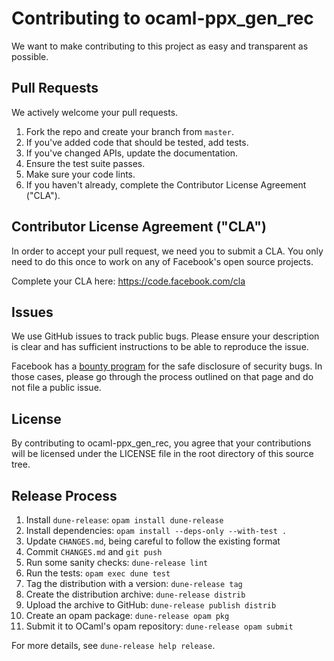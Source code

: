 # Contributing to ocaml-ppx_gen_rec

We want to make contributing to this project as easy and transparent as
possible.

## Pull Requests

We actively welcome your pull requests.

1. Fork the repo and create your branch from `master`.
2. If you've added code that should be tested, add tests.
3. If you've changed APIs, update the documentation.
4. Ensure the test suite passes.
5. Make sure your code lints.
6. If you haven't already, complete the Contributor License Agreement ("CLA").

## Contributor License Agreement ("CLA")

In order to accept your pull request, we need you to submit a CLA. You only need
to do this once to work on any of Facebook's open source projects.

Complete your CLA here: <https://code.facebook.com/cla>

## Issues

We use GitHub issues to track public bugs. Please ensure your description is
clear and has sufficient instructions to be able to reproduce the issue.

Facebook has a [bounty program](https://www.facebook.com/whitehat/) for the safe
disclosure of security bugs. In those cases, please go through the process
outlined on that page and do not file a public issue.

## License
By contributing to ocaml-ppx_gen_rec, you agree that your contributions will be
licensed under the LICENSE file in the root directory of this source tree.

## Release Process

1. Install `dune-release`: `opam install dune-release`
2. Install dependencies: `opam install --deps-only --with-test .`
3. Update `CHANGES.md`, being careful to follow the existing format
4. Commit `CHANGES.md` and `git push`
5. Run some sanity checks: `dune-release lint`
6. Run the tests: `opam exec dune test`
7. Tag the distribution with a version: `dune-release tag`
8. Create the distribution archive: `dune-release distrib`
9. Upload the archive to GitHub: `dune-release publish distrib`
10. Create an opam package: `dune-release opam pkg`
11. Submit it to OCaml's opam repository: `dune-release opam submit`

For more details, see `dune-release help release`.
